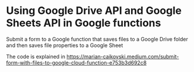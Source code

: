 # Using Google Drive API and Google Sheets API in Google functions

Submit a form to a Google function that saves files to a Google Drive folder and then saves file properties to a Google Sheet


The code is explained in https://marian-caikovski.medium.com/submit-form-with-files-to-google-cloud-function-e753b3d692c8
